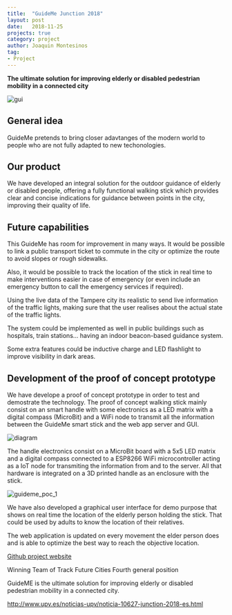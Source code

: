 ```yaml
---
title:  "GuideMe Junction 2018" 
layout: post
date:   2018-11-25
projects: true
category: project
author: Joaquin Montesinos
tag: 
- Project
---
```



**The ultimate solution for improving elderly or disabled pedestrian mobility in a connected city**


![gui]({{site.baseurl}}/assets/images/posts/gui.png)

## General idea

GuideMe pretends to bring closer adavtanges of the modern world to people who are not fully adapted to new techonologies.

## Our product

We have developed an integral solution for the outdoor guidance of elderly or disabled people, offering a fully functional walking stick which provides clear and concise indications for guidance between points in the city, improving their quality of life.

## Future capabilities
This GuideMe has room for improvement in many ways. It would be possible to link a public transport ticket to commute in the city or optimize the route to avoid slopes or rough sidewalks.

Also, it would be possible to track the location of the stick in real time to make interventions easier in case of emergency (or even include an emergency button to call the emergency services if required).

Using the live data of the Tampere city its realistic to send live information of the traffic lights, making sure that the user realises about the actual state of the traffic lights.

The system could be implemented as well in public buildings such as hospitals, train stations... having an indoor beacon-based guidance system.

Some extra features could be inductive charge and LED flashlight to improve visibility in dark areas.

## Development of the proof of concept prototype

We have develope a proof of concept prototype in order to test and demostrate the technology. The proof of concept walking stick mainly consist on an smart handle with some electronics as a LED matrix with a digital compass (MicroBit) and a WiFi node to transmit all the information between the GuideMe smart stick and the web app server and GUI.

![diagram]({{site.baseurl}}/assets/images/posts/diagram.png)

The handle electronics consist on a MicroBit board with a 5x5 LED matrix and a digital compass connected to a ESP8266 WiFi microcontroller acting as a IoT node for transmiting the information from and to the server. All that hardware is integrated on a 3D printed handle as an enclosure with the stick.


![guideme_poc_1]({{site.baseurl}}/assets/images/posts/guideme_poc_1.png)
 

We have also developed a graphical user interface for demo purpose that shows on real time the location of the elderly person holding the stick. That could be used by adults to know the location of their relatives.

The web application is updated on every movement the elder person does and is able to optimize the best way to reach the objective location.

[Github project website](https://github.com/makers-upv/GuideMe) 




Winning Team of Track Future Cities
Fourth general position

GuideME is the ultimate solution for improving elderly or disabled pedestrian mobility in a connected city.

http://www.upv.es/noticias-upv/noticia-10627-junction-2018-es.html

 
 
 


